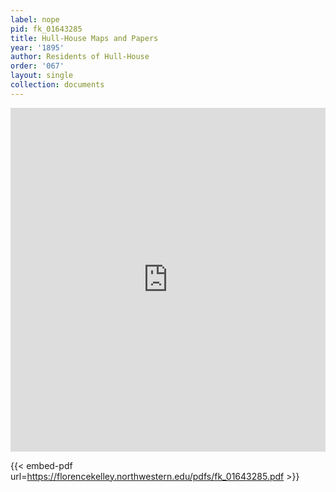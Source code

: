 ```yaml
---
label: nope
pid: fk_01643285
title: Hull-House Maps and Papers
year: '1895'
author: Residents of Hull-House
order: '067'
layout: single
collection: documents
---
```

<iframe src="https://northwestern.app.box.com/embed/s/vfntek51zzjg8noo509ayzrlz49fh2lp?sortColumn=date&view=list" width="100%" height="550" frameborder="0" allowfullscreen webkitallowfullscreen msallowfullscreen></iframe>


{{< embed-pdf url=https://florencekelley.northwestern.edu/pdfs/fk_01643285.pdf >}}